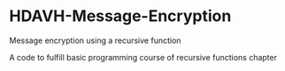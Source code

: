 # HDAVH-Message-Encryption
Message encryption using a recursive function

A code to fulfill basic programming course of recursive functions chapter
